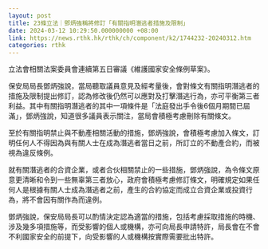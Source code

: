 ```yaml
---
layout: post
title: 23條立法｜鄧炳強稱將修訂「有關指明潛逃者措施及限制」
date: 2024-03-12 10:29:50.000000000 +08:00
link: https://news.rthk.hk/rthk/ch/component/k2/1744232-20240312.htm
categories: rthk
---
```


立法會相關法案委員會連續第五日審議《維護國家安全條例草案》。

保安局局長鄧炳強說，當局聽取議員意見及經考量後，會對條文有關指明潛逃者的措施及限制提出修訂，認為修改後仍然可以應對及打擊潛逃行為，亦可平衡第三者利益。其中有關指明潛逃者的其中一項條件是「法庭發出手令後6個月期間已屆滿」，鄧炳強說，知道很多議員表示關注，當局會積極考慮刪除有關條文。

至於有關指明禁止與不動產相關活動的措施，鄧炳強說，會積極考慮加入條文，訂明任何人不得因為與有關人士在成為潛逃者當日之前，所訂立的不動產合約，而被視為違反條例。

就有關潛逃者的合資企業，或者合伙相關禁止的一些措施，鄧炳強說，為令條文原意更清晰和令到一些無辜第三者放心，政府會積極考慮修訂條文，明確規定如果任何人是根據有關人士成為潛逃者之前，產生的合約協定而成立合資企業或投資行為，將不會因有關作為而違例。

鄧炳強說，保安局局長可以酌情決定認為適當的措施，包括考慮採取措施的時機、涉及幾多項措施等，而受影響的個人或機構，亦可向局長申請特許，局長會在不會不利國家安全的前提下，向受影響的人或機構按實際需要批出特許。
